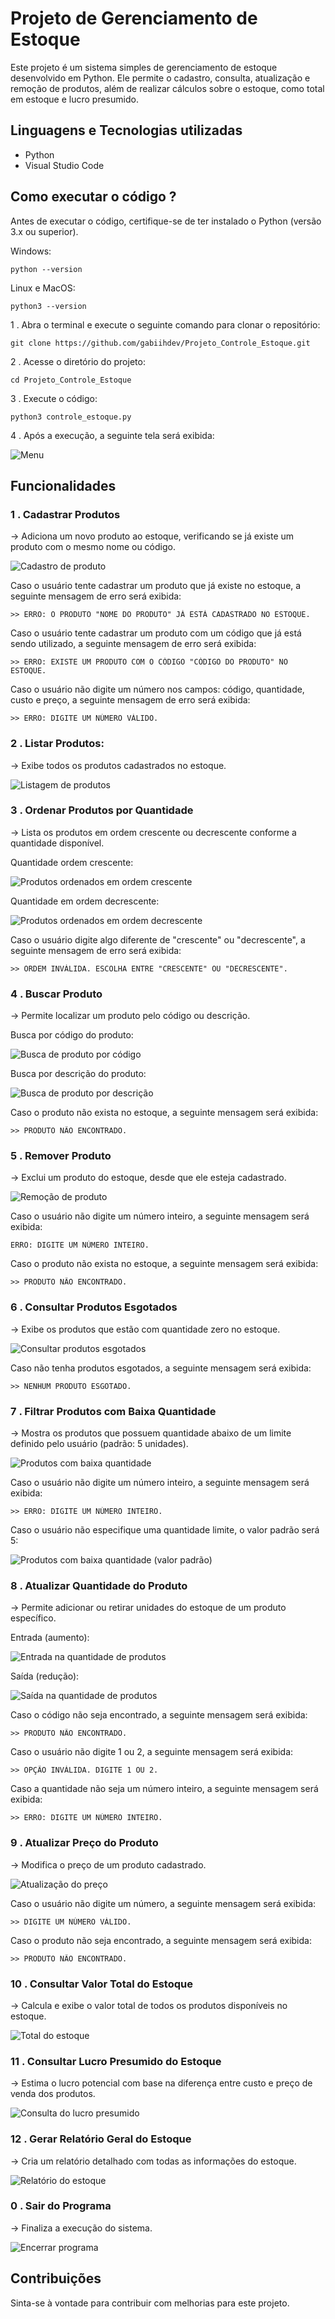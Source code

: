 # Projeto de Gerenciamento de Estoque

Este projeto é um sistema simples de gerenciamento de estoque desenvolvido em Python. Ele permite o cadastro, consulta, atualização e remoção de produtos, além de realizar cálculos sobre o estoque, como total em estoque e lucro presumido.

## Linguagens e Tecnologias utilizadas
- Python
- Visual Studio Code

## Como executar o código ?

Antes de executar o código, certifique-se de ter instalado o Python (versão 3.x ou superior).

Windows:
```
python --version
```

Linux e MacOS:

```
python3 --version
```

1 . Abra o terminal e execute o seguinte comando para clonar o repositório:

 ```
 git clone https://github.com/gabiihdev/Projeto_Controle_Estoque.git
 ```

2 . Acesse o diretório do projeto:

```
cd Projeto_Controle_Estoque
```

3 . Execute o código:

```
python3 controle_estoque.py
```

4 . Após a execução, a seguinte tela será exibida:

![Menu](screenshots/menu.png)

## Funcionalidades

### 1 . Cadastrar Produtos

-> Adiciona um novo produto ao estoque, verificando se já existe um produto com o mesmo nome ou código.

![Cadastro de produto](screenshots/cadastrar.png)

Caso o usuário tente cadastrar um produto que já existe no estoque, a seguinte mensagem de erro será exibida:

```
>> ERRO: O PRODUTO "NOME DO PRODUTO" JÁ ESTÁ CADASTRADO NO ESTOQUE.
```

Caso o usuário tente cadastrar um produto com um código que já está sendo utilizado, a seguinte mensagem de erro será exibida:

```
>> ERRO: EXISTE UM PRODUTO COM O CÓDIGO "CÓDIGO DO PRODUTO" NO ESTOQUE.
```

Caso o usuário não digite um número nos campos: código, quantidade, custo e preço, a seguinte mensagem de erro será exibida:

```
>> ERRO: DIGITE UM NÚMERO VÁLIDO.
```

### 2 . Listar Produtos: 

-> Exibe todos os produtos cadastrados no estoque.

![Listagem de produtos](screenshots/listar.png)

### 3 . Ordenar Produtos por Quantidade

-> Lista os produtos em ordem crescente ou decrescente conforme a quantidade disponível.

Quantidade ordem crescente:

![Produtos ordenados em ordem crescente](screenshots/ordem_crescente.png)

Quantidade em ordem decrescente:

![Produtos ordenados em ordem decrescente](screenshots/ordem_decrescente.png)

Caso o usuário digite algo diferente de "crescente" ou "decrescente", a seguinte mensagem de erro será exibida:

```
>> ORDEM INVÁLIDA. ESCOLHA ENTRE "CRESCENTE" OU "DECRESCENTE".
```

### 4 . Buscar Produto

-> Permite localizar um produto pelo código ou descrição.

Busca por código do produto:

![Busca de produto por código](screenshots/buscar_codigo.png)

Busca por descrição do produto:

![Busca de produto por descrição](screenshots/buscar_descricao.png)

Caso o produto não exista no estoque, a seguinte mensagem será exibida:

```
>> PRODUTO NÃO ENCONTRADO.
```

### 5 . Remover Produto

-> Exclui um produto do estoque, desde que ele esteja cadastrado.

![Remoção de produto](screenshots/remover.png)

Caso o usuário não digite um número inteiro, a seguinte mensagem será exibida:

```
ERRO: DIGITE UM NÚMERO INTEIRO.
```

Caso o produto não exista no estoque, a seguinte mensagem será exibida:

```
>> PRODUTO NÃO ENCONTRADO.
```

### 6 . Consultar Produtos Esgotados

-> Exibe os produtos que estão com quantidade zero no estoque.

![Consultar produtos esgotados](screenshots/esgotados.png)

Caso não tenha produtos esgotados, a seguinte mensagem será exibida:

```
>> NENHUM PRODUTO ESGOTADO.
```

### 7 . Filtrar Produtos com Baixa Quantidade

-> Mostra os produtos que possuem quantidade abaixo de um limite definido pelo usuário (padrão: 5 unidades).

![Produtos com baixa quantidade](screenshots/filtrar_qtd.png)

Caso o usuário não digite um número inteiro, a seguinte mensagem será exibida:

```
>> ERRO: DIGITE UM NÚMERO INTEIRO.
```

Caso o usuário não especifique uma quantidade limite, o valor padrão será 5:

![Produtos com baixa quantidade (valor padrão)](screenshots/filtrar_qtd_padrao.png)

### 8 . Atualizar Quantidade do Produto

->  Permite adicionar ou retirar unidades do estoque de um produto específico.

Entrada (aumento):

![Entrada na quantidade de produtos](screenshots/entrada_qtd.png)

Saída (redução):

![Saída na quantidade de produtos](screenshots/saida_qtd.png)

Caso o código não seja encontrado, a seguinte mensagem será exibida:

```
>> PRODUTO NÃO ENCONTRADO.
```

Caso o usuário não digite 1 ou 2, a seguinte mensagem será exibida:

```
>> OPÇÃO INVÁLIDA. DIGITE 1 OU 2.
```

Caso a quantidade não seja um número inteiro, a seguinte mensagem será exibida:

```
>> ERRO: DIGITE UM NÚMERO INTEIRO.
```

### 9 . Atualizar Preço do Produto

-> Modifica o preço de um produto cadastrado.

![Atualização do preço](screenshots/atualizar_preco.png)

Caso o usuário não digite um número, a seguinte mensagem será exibida:

```
>> DIGITE UM NÚMERO VÁLIDO.
```

Caso o produto não seja encontrado, a seguinte mensagem será exibida:

```
>> PRODUTO NÃO ENCONTRADO.
```

### 10 . Consultar Valor Total do Estoque

-> Calcula e exibe o valor total de todos os produtos disponíveis no estoque.

![Total do estoque](screenshots/total_estoque.png)

### 11 . Consultar Lucro Presumido do Estoque

-> Estima o lucro potencial com base na diferença entre custo e preço de venda dos produtos.

![Consulta do lucro presumido](screenshots/lucro_presumido.png)

### 12 . Gerar Relatório Geral do Estoque

-> Cria um relatório detalhado com todas as informações do estoque.

![Relatório do estoque](screenshots/relatorio.png)

### 0 . Sair do Programa

-> Finaliza a execução do sistema.

![Encerrar programa](screenshots/encerrar.png)

## Contribuições

Sinta-se à vontade para contribuir com melhorias para este projeto.
